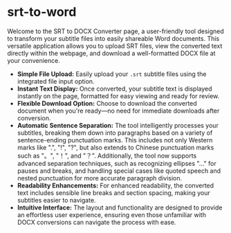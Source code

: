 # srt-to-word
Welcome to the SRT to DOCX Converter page, a user-friendly tool designed to transform your subtitle files into easily shareable Word documents. This versatile application allows you to upload SRT files, view the converted text directly within the webpage, and download a well-formatted DOCX file at your convenience.
- **Simple File Upload:** Easily upload your `.srt` subtitle files using the integrated file input option.
- **Instant Text Display:** Once converted, your subtitle text is displayed instantly on the page, formatted for easy viewing and ready for review.
- **Flexible Download Option:** Choose to download the converted document when you're ready—no need for immediate downloads after conversion.
- **Automatic Sentence Separation:** The tool intelligently processes your subtitles, breaking them down into paragraphs based on a variety of sentence-ending punctuation marks. This includes not only Western marks like ".", "!", "?", but also extends to Chinese punctuation marks such as "。", "！", and "？". Additionally, the tool now supports advanced separation techniques, such as recognizing ellipses "..." for pauses and breaks, and handling special cases like quoted speech and nested punctuation for more accurate paragraph division.
- **Readability Enhancements:** For enhanced readability, the converted text includes sensible line breaks and section spacing, making your subtitles easier to navigate.
- **Intuitive Interface:** The layout and functionality are designed to provide an effortless user experience, ensuring even those unfamiliar with DOCX conversions can navigate the process with ease.